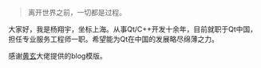 > 离开世界之前，一切都是过程。

大家好，我是杨翔宇，坐标上海。从事Qt/C++开发十余年，目前就职于Qt中国，担任专业服务工程师一职。希望能为Qt在中国的发展略尽绵薄之力。

感谢[黄玄](https://huangxuan.me/)大佬提供的blog模版。
